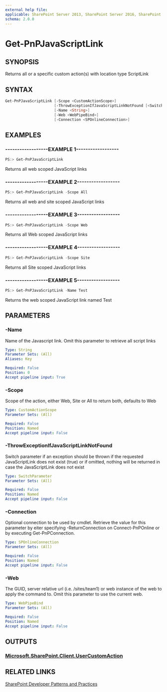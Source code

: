 ```yaml
---
external help file:
applicable: SharePoint Server 2013, SharePoint Server 2016, SharePoint Online
schema: 2.0.0
---
```

# Get-PnPJavaScriptLink

## SYNOPSIS
Returns all or a specific custom action(s) with location type ScriptLink

## SYNTAX 

```powershell
Get-PnPJavaScriptLink [-Scope <CustomActionScope>]
                      [-ThrowExceptionIfJavaScriptLinkNotFound [<SwitchParameter>]]
                      [-Name <String>]
                      [-Web <WebPipeBind>]
                      [-Connection <SPOnlineConnection>]
```

## EXAMPLES

### ------------------EXAMPLE 1------------------
```powershell
PS:> Get-PnPJavaScriptLink
```

Returns all web scoped JavaScript links

### ------------------EXAMPLE 2------------------
```powershell
PS:> Get-PnPJavaScriptLink -Scope All
```

Returns all web and site scoped JavaScript links

### ------------------EXAMPLE 3------------------
```powershell
PS:> Get-PnPJavaScriptLink -Scope Web
```

Returns all Web scoped JavaScript links

### ------------------EXAMPLE 4------------------
```powershell
PS:> Get-PnPJavaScriptLink -Scope Site
```

Returns all Site scoped JavaScript links

### ------------------EXAMPLE 5------------------
```powershell
PS:> Get-PnPJavaScriptLink -Name Test
```

Returns the web scoped JavaScript link named Test

## PARAMETERS

### -Name
Name of the Javascript link. Omit this parameter to retrieve all script links

```yaml
Type: String
Parameter Sets: (All)
Aliases: Key

Required: False
Position: 0
Accept pipeline input: True
```

### -Scope
Scope of the action, either Web, Site or All to return both, defaults to Web

```yaml
Type: CustomActionScope
Parameter Sets: (All)

Required: False
Position: Named
Accept pipeline input: False
```

### -ThrowExceptionIfJavaScriptLinkNotFound
Switch parameter if an exception should be thrown if the requested JavaScriptLink does not exist (true) or if omitted, nothing will be returned in case the JavaScriptLink does not exist

```yaml
Type: SwitchParameter
Parameter Sets: (All)

Required: False
Position: Named
Accept pipeline input: False
```

### -Connection
Optional connection to be used by cmdlet. Retrieve the value for this parameter by eiter specifying -ReturnConnection on Connect-PnPOnline or by executing Get-PnPConnection.

```yaml
Type: SPOnlineConnection
Parameter Sets: (All)

Required: False
Position: Named
Accept pipeline input: False
```

### -Web
The GUID, server relative url (i.e. /sites/team1) or web instance of the web to apply the command to. Omit this parameter to use the current web.

```yaml
Type: WebPipeBind
Parameter Sets: (All)

Required: False
Position: Named
Accept pipeline input: False
```

## OUTPUTS

### [Microsoft.SharePoint.Client.UserCustomAction](https://msdn.microsoft.com/en-us/library/microsoft.sharepoint.client.usercustomaction.aspx)

## RELATED LINKS

[SharePoint Developer Patterns and Practices](http://aka.ms/sppnp)
